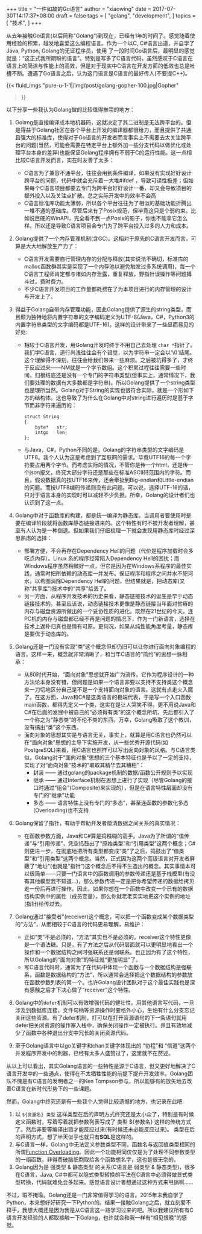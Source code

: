 +++
title = "一件如故的Go语言"
author = "xiaowing"
date = 2017-07-30T14:17:37+08:00
draft = false
tags =  [
    "golang",
    "development",
    ]
topics = [
    "技术",
]
+++

从去年接触Go语言(以后简称"Golang")到现在，已经有1年的时间了。感觉随着使用经验的积累，越发地喜爱这么编程语言。作为一个以C, C#语言出道，并自学了Java, Python, Golang的无证程序员，使用 了一段时间Go语言后，最明显的感觉就是：“这正式我所期盼的语言”。特别是写多了C语言代码，虽然感叹于C语言在语言上的简洁与性能上的高效，但是对于现实中C语言在开发方面的低效也总是吐槽不断。遭遇了Go语言之后，认为这门语言是C语言的最好传人(不要提C++)。

{{< fluid_imgs
  "pure-u-1-1|/img/post/golang-gopher-100.jpg|Gopher"
>}}

以下分享一些我认为Golang做的比较值得推崇的地方：

<!--more-->

1. Golang是直接编译成本地机器码，这就决定了其二进制是无法跨平台的。但是得益于Golang社区在各个平台上开发的编译器都很给力，而且提供了共通且强大的标准库，使得对于Go语言的开发者而言事实上不需要去太关注跨平台的问题(当然，可能会需要在特定平台上额外加一些分支代码以做优化或处理平台本身的差异)也能保证Golang程序拥有不弱于C的运行性能。这一点相比较C语言开发而言，实在时友善了太多：
    * C语言为了兼容不通平台，往往会用到条件编译，如果没有实现好好设计跨平台的问题，代码中就会充斥着一大堆#ifdef ，导致可读性极差；但如果每个C语言项目都要去专门为跨平台好好设计一番，却又会导致项目的额外投入以及关注点扩散。总之实际开发中的效率不会高
    * C语言标准库功能太薄弱，所以各个平台往往为了相似的基础功能折腾出一堆不通的基础库。尽管后来有了Posix规范，但毕竟这只是个弱约束。比如说巨硬的WinAPI，完全看不到一点Posix的影子，你也不能拿它怎么样。所以还是导致C语言项目会专门为了跨平台投入过多的人力和成本。
2. Golang提供了一个内存管理机制(含GC)。这相对于原先的C语言开发而言，可算是大大地解放生产力了：
    * C语言开发需要自行管理内存的分配与释放(其实说法不确切，标准库的malloc函数群其实是实现了一个内存池以避免触发过多系统调用)，每一个C语言工程师肯定都与诸如内存泄露，重复释放，野指针误操作等问题搏斗过，费时费力。
    * 不少C语言开发项目的工作量都耗费在了为本项目进行的内存管理的设计与开发上了。
3. 得益于Golang自带内存管理功能，因此Golang提供了源生的string类型，而且颇为独特地将内置字符串的文字编码定义为UTF-8(Java，C#，Python3的内置字符串类型的文字编码都是UTF-16)。这样的设计带来了一些显而易见的好处:
    * 相较于C语言开发，用Golang开发时终于不用自己去处理 `char *`指针了。我们学C语言，道行尚浅往往会有个错觉，以为字符串一定会以'\0'结尾。这个理解得不深刻，往往会给我们带来一些麻烦。之后被坑得多了，才终于反应过来——NM就是一个字节数组。这个积累过程往往需要一些时间，归根结底还是没有一个专门的字符串类型(但事实上，通常情况下，我们要处理的数据有大多数都是字符串)。所以Golang提供了一个string类型也是理所当然。Golang对于String的实现也很符合实际，就是一个形如下方的结构体。这也导致了为什么在Golang中对string进行遍历时是基于字节而非字符来遍历的：

        ````
        struct String
        {
            byte*   str;
            intgo   len;
        };
        ````
    * 与Java，C#，Python不同的是，Golang的字符串类型的文字编码是UTF8。我个人认为这是考虑到了互联网的需求。毕竟UTF16的每一个字符要占用两个字节。而考虑实际的情况，不管你是传一个html，还是传一个json报文，终究大部分字符还是那些在标准ASCII码范围内的字符。而且，假设数据真的按UTF16来传，还会牵扯到Big-endian和Little-endian的问题。而按UTF8编码传递则没有此问题。可以说，选择UTF-16的话，只对于语言本身的实现时可以减轻不少负担。所幸，Golang的设计者们也认识到了这一点。
	

4. Golang中对于函数库的构建，都是统一编译为静态库。当调用者要使用时是要在编译阶段就将函数库静态链接进来的。这个特性有时不被开发者理解，甚至有人认为是一种倒退。但如果我们仔细梳理一下就会发现用静态库时经过深思熟虑的选择：
	* 部署方便，不会再存在Dependency Hell的问题（代价是程序加载时会多吃点内存）。Linux 系的程序经常陷入Dependency Hell的困扰；而Windows程序虽然稍微好一点，但它是因为在Windows系程序的最佳实践，通常时把所依赖的动态库一并发布。保证程序和程序之间井水不犯河水，以希图消除Dependency Hell的问题，但结果就是，把动态库(又称“共享库”)技术中的“共享”给丢了。
	* 另一方面，从程序开发技术的历史来看，静态链接技术的诞生是早于动态链接技术的。甚至应该说，动态链接技术更像是静态链接当年面对贫瘠的内存与磁盘资源所做出的一个妥协性质的进化。既然在21世纪的今天，连PC机的内存与磁盘都已经不再是问题的情况下，作为一门新语言，选择在技术上返朴归真也是情有可原。更何况，如果从纯性能角度考量，静态库是要优于动态库的。

5. Golang还是一门没有实现“类”这个概念但却仍旧可以让你进行面向对象编程的语言。这样一来，概念就非常清晰了，和当年C语言的“简约”的思想一脉相承：
	* 从80时代开始，“面向对象”思想就开始广为流传。它作为程序设计的一种方法论本身没有错，但问题是如果一个语言非要以支持不支持类这个概念来一刀切地区分自己是不是一个支持面向对象的语言。这就有点走火入魔了。在这方面，Java和C#是这类语言的极端代表，于是写一个入口函数main函数，都得先定义一个类，这实在是让人哭笑不得。更不用说Java和C#在后面的发展中被自己的“必须得有类”的这个概念所坑，先后都引入了一个称之为“静态类”的不伦不类的东西。万幸，Golang吸取了这个教训，没有搞出“类”这个东西。
	* 面向对象的思想其实是与语言无关，事实上，就算是用C语言也仍然可以在“面向对象”思想的主导下实施开发，从一些优秀开源代码(如PostgreSQL)来看，用C语言也照样可以写出面向对象的风格。与C语言类似，Golang对于“面向对象”思想的三个基本特征也是予以了一定的支持，实现了对“面向对象”技术的“取取其精华去其糟粕”：
		* 封装 —— 通过golang的package机制的数据/函数公开规则予以实现
        * 继承 —— 通过Interface机制在思想上进行了实现（尽管Golang的接口时通过“组合”(Composite)来实现的），但是在语言特性层面却没有专门的“继承”功能
        * 多态 —— 语言特性上没有专门的“多态”，甚至连函数的参数化多态(Overloading)也不支持


6. Golang保留了指针，有助于帮助开发者厘清数据之间关系的真实情况：
	* 在函数参数方面，Java和C#算是捣糨糊的高手。Java为了所谓的“值传递”与“引用传递”，凭空捣鼓出了“原始类型”和“引用类型”这两个概念；C#则更进一步，在彻底地把所有类型都变成“类”了之后，捣鼓出了“值类型”和“引用类型”这两个概念。当然，正式因为这两个高级语言对开发者屏蔽了“地址”(也就是“指针”)这个概念后不得不生造出的概念。其实事情本可以很简单——只要一门语言中的函数调用的参数传递还是基于栈模型(有没有其他模型我不知道...)，那么参数传递一定是把你希望传递的数据给拷贝走一份后再进行操作。因此，如果你想在一个函数中改变一个已有的数据结构实例中的属性（成员变量），那么你就老老实实地把这个实例的地址(指针)给传过去。

7. Golang通过"接受者"(receiver)这个概念，可以把一个函数变成某个数据类型的“方法”，从而相较于C语言的代码更易理解，易维护：
	* 正如“类”不是必须的，“方法”其实也不是必须的。receiver这个特性更像是一个语法糖。只是，有了方法之后从代码层面就可以更明显地看出一个操作和一个数据结构之间时强联系还是弱联系。也正因为有了这个特性，所以Golang的“面向对象”的特征就“更加明显”了。
	* 写C语言代码时，通常为了在代码中体现一个函数与一个数据结构是强联系，函数是数据结构的“方法”，所以通常会选择把这个数据结构的参数放在函数参数列表的第一个。也许Golang设计团队对于这个最佳实践也是深有感触之后才下决心做了“receiver”这个特性。

8. Golang中的`defer`机制可以有效增强代码的健壮性。用其他语言写代码，一旦涉及到数据库连接，文件句柄等资源操作时要格外小心，生怕有什么分支忘记关闭这些资源。有了defer机制，打可以在打开资源语句的下一条语句就用defer把关闭资源的操作塞入栈中，确保关闭操作一定被执行。并且有效地减少了函数中各种退出分支中冗长的关闭资源代码。

9. 至于Golang语言中以go关键字和chan关键字体现出的 “协程”和 “信道”这两个并发程序开发中的利器，已经有太多人盛赞过了，这里就不在赘述。


从以上可以看出，其实Golang语言的一些特性是源于C语言，但又更好地解决了C语言开发中的一些通点，使得在不太牺牲性能的前提下提升开发效率。Golang团队不愧是有C语言的发明者之一的Ken Tompson参与，所以能够有的放矢地去改善C语言在新时代形势下的一些课题。

然而，Golang中终究还是有一些我个人觉得比较遗憾的地方，也记录在此吧:

1. 以 `${变量名} 类型` 这样类型在后的声明方式终究还是太小众了，特别是有时候定义函数时，写着写着就把参数列表写成了 类型 ${参数名} 这样的传统方式了。然后非要等编译出错才能反应过来(有时候还未必能反应过来)。 类型在后的声明方式，想了半天似乎也就只有**SQL**是这样的。
2. 与C语言一样，Golang中无法定义参数类型不同，函数名与返回值类型相同的 所谓[Function Overloading](https://en.wikipedia.org/wiki/Function_overloading)。因此一个功能相同仅仅是为了处理不同参数类型的一组函数，非得费破脑细胞取给各个函数想名字，这也是很无奈的。
3. Golang因为是 强类型 & 静态类型 的关系(C语言是 弱类型 & 静态类型)，很多在C语言，Java, C#中都可以隐式类型转换的写法在C语言中必须得做显式类型转换，代码就难免会多起来。感觉语言设计者想通过这种方式来甩锅啊......


不过，瑕不掩瑜。Golang还是一门非常值得学习的语言。2015年末我自学了Python，本来想好好研究一下Python的。结果一接触Golang之后，就立刻爱不释手，我想大概还是因为我是从C语言这一路学习过来的吧。所以我建议所有有C语言开发经验的人都取接触一下Golang，也许就会和我一样有“相见恨晚”的感觉。
